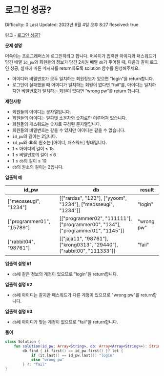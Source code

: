 # 로그인 성공?

Difficulty: 0
Last Updated: 2023년 6월 4일 오후 8:27
Resolved: true

링크 - [로그인 성공?](https://school.programmers.co.kr/learn/courses/30/lessons/120883)

**문제 설명**

머쓱이는 프로그래머스에 로그인하려고 합니다. 머쓱이가 입력한 아이디와 패스워드가 담긴 배열 `id_pw`와 회원들의 정보가 담긴 2차원 배열 `db`가 주어질 때, 다음과 같이 로그인 성공, 실패에 따른 메시지를 return하도록 solution 함수를 완성해주세요.

- 아이디와 비밀번호가 모두 일치하는 회원정보가 있으면 "login"을 return합니다.
- 로그인이 실패했을 때 아이디가 일치하는 회원이 없다면 “fail”를, 아이디는 일치하지만 비밀번호가 일치하는 회원이 없다면 “wrong pw”를 return 합니다.

**제한사항**

- 회원들의 아이디는 문자열입니다.
- 회원들의 아이디는 알파벳 소문자와 숫자로만 이루어져 있습니다.
- 회원들의 패스워드는 숫자로 구성된 문자열입니다.
- 회원들의 비밀번호는 같을 수 있지만 아이디는 같을 수 없습니다.
- `id_pw`의 길이는 2입니다.
- `id_pw`와 db의 원소는 [아이디, 패스워드] 형태입니다.
- 1 ≤ 아이디의 길이 ≤ 15
- 1 ≤ 비밀번호의 길이 ≤ 6
- 1 ≤ `db`의 길이 ≤ 10
- `db`의 원소의 길이는 2입니다.

**입출력 예**

| id_pw | db | result |
| --- | --- | --- |
| ["meosseugi", "1234"] | [["rardss", "123"], ["yyoom", "1234"], ["meosseugi", "1234"]] | "login" |
| ["programmer01", "15789"] | [["programmer02", "111111"], ["programmer00", "134"], ["programmer01", "1145"]] | "wrong pw" |
| ["rabbit04", "98761"] | [["jaja11", "98761"], ["krong0313", "29440"], ["rabbit00", "111333"]] | "fail" |

**입출력 설명 #1**

- `db`에 같은 정보의 계정이 있으므로 "login"을 return합니다.

**입출력 설명 #2**

- `db`에 아이디는 같지만 패스워드가 다른 계정이 있으므로 "wrong pw"를 return합니다.

**입출력 설명 #3**

- `db`에 아이디가 맞는 계정이 없으므로 "fail"을 return합니다.

**풀이**

```kotlin
class Solution {
    fun solution(id_pw: Array<String>, db: Array<Array<String>>): String =
        db.find { it.first() == id_pw.first() }?.let {
            if (it.last() == id_pw.last()) "login"
            else "wrong pw"
        } ?: "fail"
}
```